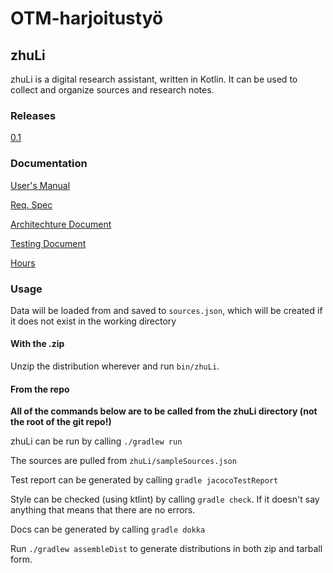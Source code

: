 # OTM-harjoitustyö

## zhuLi

zhuLi is a digital research assistant, written in Kotlin.
It can be used to collect and organize sources and research notes.

### Releases

[0.1](https://github.com/OAarne/otm-harjoitustyo/releases/tag/0.1)

### Documentation

[User's Manual](https://github.com/OAarne/otm-harjoitustyo/blob/master/zhuLi/documentation/manual.md)

[Req. Spec](https://github.com/OAarne/otm-harjoitustyo/blob/master/zhuLi/documentation/requirements.md)

[Architechture Document](https://github.com/OAarne/otm-harjoitustyo/blob/master/zhuLi/documentation/architecture.md)

[Testing Document](https://github.com/OAarne/otm-harjoitustyo/blob/master/zhuLi/documentation/testing.md)

[Hours](https://github.com/OAarne/otm-harjoitustyo/blob/master/zhuLi/documentation/tuntikirjanpito.md)

### Usage

Data will be loaded from and saved to `sources.json`, which will be created if it does not exist in the working directory

#### With the .zip

Unzip the distribution wherever and run `bin/zhuLi`.

#### From the repo

__All of the commands below are to be called from the zhuLi directory (not the root of the git repo!)__

zhuLi can be run by calling `./gradlew run`

The sources are pulled from `zhuLi/sampleSources.json`

Test report can be generated by calling `gradle jacocoTestReport`

Style can be checked (using ktlint) by calling `gradle check`.
If it doesn't say anything that means that there are no errors.

Docs can be generated by calling `gradle dokka`

Run `./gradlew assembleDist` to generate distributions in both zip and tarball form.